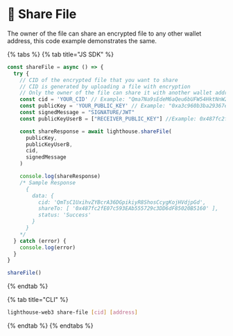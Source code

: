 # 👯 Share File

The owner of the file can share an encrypted file to any other wallet address, this code example demonstrates the same.

{% tabs %}
{% tab title="JS SDK" %}
```javascript
const shareFile = async () => {
  try {
    // CID of the encrypted file that you want to share
    // CID is generated by uploading a file with encryption
    // Only the owner of the file can share it with another wallet address
    const cid = 'YOUR_CID' // Example: "Qma7Na9sEdeM6aQeu6bUFW54HktNnW2k8g226VunXBhrn7";
    const publicKey = 'YOUR_PUBLIC_KEY' // Example: "0xa3c960b3ba29367ecbcaf1430452c6cd7516f588";
    const signedMessage = "SIGNATURE/JWT"
    const publicKeyUserB = ["RECEIVER_PUBLIC_KEY"] //Example: 0x487fc2fE07c593EAb555729c3DD6dF85020B5160

    const shareResponse = await lighthouse.shareFile(
      publicKey,
      publicKeyUserB,
      cid,
      signedMessage
    )

    console.log(shareResponse)
    /* Sample Response
      {
        data: {
          cid: 'QmTsC1UxihvZYBcrA36DGpikiyR8ShosCcygKojHVdjpGd',
          shareTo: [ '0x487fc2fE07c593EAb555729c3DD6dF85020B5160' ],
          status: 'Success'
        }
      }
    */
  } catch (error) {
    console.log(error)
  }
}

shareFile()
```
{% endtab %}

{% tab title="CLI" %}
```bash
lighthouse-web3 share-file [cid] [address]
```
{% endtab %}
{% endtabs %}
